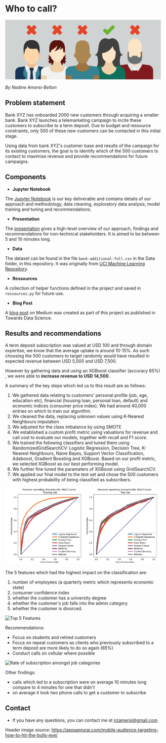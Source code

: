 # Who to call?

<img src="/Images/audience-targeting.png" alt="Audience Targeting" >

*By Nadine Amersi-Belton*

## Problem statement

Bank XYZ has onboarded 2000 new customers through acquiring a smaller bank. Bank XYZ launches a telemarketing campaign to incite these customers to subscribe to a term deposit. Due to budget and ressource constraints, only 500 of these new customers can be contacted in this initial stage.

Using data from bank XYZ's customer base and results of the campaign for its existing customers, the goal is to identify which of the 500 customers to contact to maximise revenue and provide recommendations for future campaigns.

## Components

* **Jupyter Notebook**

The [Jupyter Notebook](https://nbviewer.jupyter.org/github/nadinezab/bank-marketing/blob/master/bank-marketing.ipynb) is our key deliverable and contains details of our approach and methodology, data cleaning, exploratory data analysis, model training and tuning and recommendations.

* **Presentation**

The [presentation](https://github.com/nadinezab/bank-marketing/blob/master/presentation.pdf) gives a high-level overview of our approach, findings and recommendations for non-technical stakeholders. It is aimed to be between 5 and 10 minutes long.

* **Data**

The dataset can be found in the file `bank-additional-full.csv` in the Data folder, in this repository. It was originally from [UCI Machine Learning Repository](https://archive.ics.uci.edu/ml/datasets/Bank+Marketing). 

* **Ressources**

A collection of helper functions defined in the project and saved in `ressources.py` for future use.

* **Blog Post**

A [blog post](https://towardsdatascience.com/who-to-call-a-classification-project-with-a-twist-e2577482d176?source=friends_link&sk=b7d2d3e48c422aeddc6b5c4796866a4a) on Medium was created as part of this project as published in Towards Data Science.

## Results and recommendations

A term deposit subscription was valued at USD 100 and through domain expertise, we know that the average uptake is around 10-15%. As such choosing the 500 customers to target randomly would have resulted in expected revenue between USD 5,000 and USD 7,500.

However by gathering data and using an XGBoost classifier (accuracy 85%) , we were able to **increase revenue to USD 14,500**.

A summary of the key steps which led us to this result are as follows:

1. We gathered data relating to customers' personal profile (job, age, education etc), financial (housing loan, personal loan, default) and economic indices (consumer price index). We had around 40,000 entries on which to train our algorithm.
2. We cleaned the data, replacing unknown values using K-Nearest Neighbours imputation
3. We adjusted for the class imbalance by using SMOTE
4. We established a custom profit metric using valuations for revenue and call cost to evaluate our models, together with recall and F1 score.
5. We trained the following classifiers and tuned them using RandomizedGridSearchCV: Logistic Regression, Decision Tree, K-Nearest Neighbours, Naive Bayes, Support Vector Classification, Adaboost, Gradient Boosting and XGBoost. Based on our profit metric, we selected XGBoost as our best performing model.
6. We further fine tuned the paramaters of XGBoost using GridSearchCV.
7. We applied our final model to the test set and chose the 500 customers with highest probability of being classified as subscribers.

<img src="/Images/ROC.png" alt="Train and Test ROC curves" >

The 5 features which had the highest impact on the classification are:
1. number of employees (a quarterly metric which represents economic state)
2. consumer confidence index
3. whether the customer has a university degree
4. whether the customer's job falls into the admin category
5. whether the customer is divorced.

<img src="/Images/feature_importance.png" alt="Top 5 Features" width = "500" >

Recommendations:
* Focus on students and retired customers
* Focus on repeat customers as clients who previously subscribed to a term deposit are more likely to do so again (65%)
* Conduct calls on cellular where possible

<img src="/Images/job.png" alt="Rate of subscription amongst job categories" width = "500">

Other findings:
* calls which led to a subscription were on average 10 minutes long compare to 4 minutes for one that didn't
* on average it took two phone calls to get a customer to subscribe

## Contact

* If you have any questions, you can contact me at nzamersi@gmail.com

Header image source: https://appsamurai.com/mobile-audience-targeting-how-to-hit-the-bulls-eye/